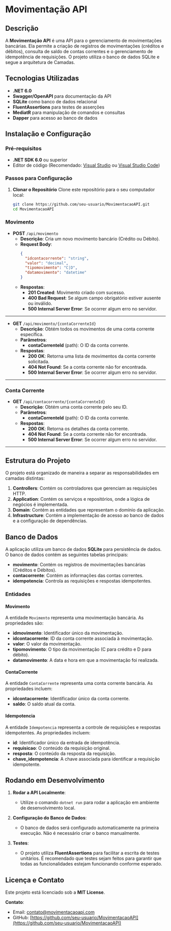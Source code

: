 # **Movimentação API**

## **Descrição**
A **Movimentação API** é uma API para o gerenciamento de movimentações bancárias. Ela permite a criação de registros de movimentações (créditos e débitos), consulta de saldo de contas correntes e o gerenciamento de idempotência de requisições. O projeto utiliza o banco de dados SQLite e segue a arquitetura de Camadas.

## **Tecnologias Utilizadas**
- **.NET 6.0**
- **Swagger/OpenAPI** para documentação da API
- **SQLite** como banco de dados relacional
- **FluentAssertions** para testes de asserções
- **MediatR** para manipulação de comandos e consultas
- **Dapper** para acesso ao banco de dados

## **Instalação e Configuração**

### **Pré-requisitos**
- **.NET SDK 6.0** ou superior
- Editor de código (Recomendado: [Visual Studio](https://visualstudio.microsoft.com/) ou [Visual Studio Code](https://code.visualstudio.com/))

### **Passos para Configuração**

1. **Clonar o Repositório**
   Clone este repositório para o seu computador local:

   ```bash
   git clone https://github.com/seu-usuario/MovimentacaoAPI.git
   cd MovimentacaoAPI

### **Movimento**

- **POST** `/api/movimento`
  - **Descrição**: Cria um novo movimento bancário (Crédito ou Débito).
  - **Request Body**: 
    ```json
    {
      "idcontacorrente": "string",
      "valor": "decimal",
      "tipomovimento": "C|D",
      "datamovimento": "datetime"
    }
    ```
  - **Respostas**:
    - **201 Created**: Movimento criado com sucesso.
    - **400 Bad Request**: Se algum campo obrigatório estiver ausente ou inválido.
    - **500 Internal Server Error**: Se ocorrer algum erro no servidor.

---

- **GET** `/api/movimento/{contaCorrenteId}`
  - **Descrição**: Obtém todos os movimentos de uma conta corrente específica.
  - **Parâmetros**:
    - **contaCorrenteId** (path): O ID da conta corrente.
  - **Respostas**:
    - **200 OK**: Retorna uma lista de movimentos da conta corrente solicitada.
    - **404 Not Found**: Se a conta corrente não for encontrada.
    - **500 Internal Server Error**: Se ocorrer algum erro no servidor.

---

### **Conta Corrente**

- **GET** `/api/contacorrente/{contaCorrenteId}`
  - **Descrição**: Obtém uma conta corrente pelo seu ID.
  - **Parâmetros**:
    - **contaCorrenteId** (path): O ID da conta corrente.
  - **Respostas**:
    - **200 OK**: Retorna os detalhes da conta corrente.
    - **404 Not Found**: Se a conta corrente não for encontrada.
    - **500 Internal Server Error**: Se ocorrer algum erro no servidor.

---

## **Estrutura do Projeto**

O projeto está organizado de maneira a separar as responsabilidades em camadas distintas:

1. **Controllers**: Contém os controladores que gerenciam as requisições HTTP.
2. **Application**: Contém os serviços e repositórios, onde a lógica de negócios é implementada.
3. **Domain**: Contém as entidades que representam o domínio da aplicação.
4. **Infrastructure**: Contém a implementação de acesso ao banco de dados e a configuração de dependências.

## **Banco de Dados**

A aplicação utiliza um banco de dados **SQLite** para persistência de dados. O banco de dados contém as seguintes tabelas principais:

- **movimento**: Contém os registros de movimentações bancárias (Créditos e Débitos).
- **contacorrente**: Contém as informações das contas correntes.
- **idempotencia**: Controla as requisições e respostas idempotentes.

### **Entidades**

#### **Movimento**
A entidade `Movimento` representa uma movimentação bancária. As propriedades são:

- **idmovimento**: Identificador único da movimentação.
- **idcontacorrente**: ID da conta corrente associada à movimentação.
- **valor**: O valor da movimentação.
- **tipomovimento**: O tipo da movimentação (C para crédito e D para débito).
- **datamovimento**: A data e hora em que a movimentação foi realizada.

#### **ContaCorrente**
A entidade `ContaCorrente` representa uma conta corrente bancária. As propriedades incluem:

- **idcontacorrente**: Identificador único da conta corrente.
- **saldo**: O saldo atual da conta.

#### **Idempotencia**
A entidade `Idempotencia` representa a controle de requisições e respostas idempotentes. As propriedades incluem:

- **id**: Identificador único da entrada de idempotência.
- **requisicao**: O conteúdo da requisição original.
- **resposta**: O conteúdo da resposta da requisição.
- **chave_idempotencia**: A chave associada para identificar a requisição idempotente.

## **Rodando em Desenvolvimento**

1. **Rodar a API Localmente**:
   - Utilize o comando `dotnet run` para rodar a aplicação em ambiente de desenvolvimento local.
   
2. **Configuração do Banco de Dados**:
   - O banco de dados será configurado automaticamente na primeira execução. Não é necessário criar o banco manualmente.

3. **Testes**:
   - O projeto utiliza **FluentAssertions** para facilitar a escrita de testes unitários. É recomendado que testes sejam feitos para garantir que todas as funcionalidades estejam funcionando conforme esperado.

## **Licença e Contato**

Este projeto está licenciado sob a **MIT License**.

**Contato**: 
- Email: [contato@movimentacaoapi.com](mailto:contato@movimentacaoapi.com)
- GitHub: [https://github.com/seu-usuario/MovimentacaoAPI](https://github.com/seu-usuario/MovimentacaoAPI)

